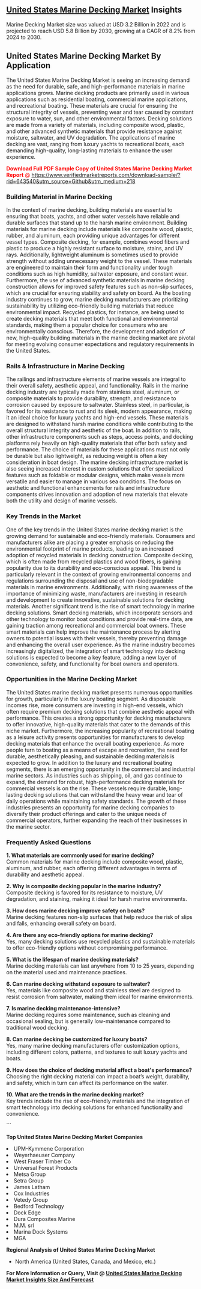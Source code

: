 <h2><a href="https://www.verifiedmarketreports.com/download-sample/?rid=643540&amp;utm_source=Github&amp;utm_medium=218" target="_blank">United States Marine Decking Market</a> Insights</h2><p>Marine Decking Market size was valued at USD 3.2 Billion in 2022 and is projected to reach USD 5.8 Billion by 2030, growing at a CAGR of 8.2% from 2024 to 2030.</p><p> <h2>United States Marine Decking Market By Application</h2> <p>The United States Marine Decking Market is seeing an increasing demand as the need for durable, safe, and high-performance materials in marine applications grows. Marine decking products are primarily used in various applications such as residential boating, commercial marine applications, and recreational boating. These materials are crucial for ensuring the structural integrity of vessels, preventing wear and tear caused by constant exposure to water, sun, and other environmental factors. Decking solutions are made from a variety of materials, including composite wood, plastic, and other advanced synthetic materials that provide resistance against moisture, saltwater, and UV degradation. The applications of marine decking are vast, ranging from luxury yachts to recreational boats, each demanding high-quality, long-lasting materials to enhance the user experience. <p><span class=""><span style="color: #ff0000;"><strong>Download Full PDF Sample Copy of United States Marine Decking Market Report</strong> @ </span><a href="https://www.verifiedmarketreports.com/download-sample/?rid=643540&amp;utm_source=Github&amp;utm_medium=218" target="_blank">https://www.verifiedmarketreports.com/download-sample/?rid=643540&amp;utm_source=Github&amp;utm_medium=218</a></span></p></p> <h3>Building Material in Marine Decking</h3> <p>In the context of marine decking, building materials are essential to ensuring that boats, yachts, and other water vessels have reliable and durable surfaces that stand up to the harsh marine environment. Building materials for marine decking include materials like composite wood, plastic, rubber, and aluminum, each providing unique advantages for different vessel types. Composite decking, for example, combines wood fibers and plastic to produce a highly resistant surface to moisture, stains, and UV rays. Additionally, lightweight aluminum is sometimes used to provide strength without adding unnecessary weight to the vessel. These materials are engineered to maintain their form and functionality under tough conditions such as high humidity, saltwater exposure, and constant wear. Furthermore, the use of advanced synthetic materials in marine decking construction allows for improved safety features such as non-slip surfaces, which are crucial for ensuring stability and safety on board. As the boating industry continues to grow, marine decking manufacturers are prioritizing sustainability by utilizing eco-friendly building materials that reduce environmental impact. Recycled plastics, for instance, are being used to create decking materials that meet both functional and environmental standards, making them a popular choice for consumers who are environmentally conscious. Therefore, the development and adoption of new, high-quality building materials in the marine decking market are pivotal for meeting evolving consumer expectations and regulatory requirements in the United States. <h3>Rails & Infrastructure in Marine Decking</h3> <p>The railings and infrastructure elements of marine vessels are integral to their overall safety, aesthetic appeal, and functionality. Rails in the marine decking industry are typically made from stainless steel, aluminum, or composite materials to provide durability, strength, and resistance to corrosion caused by exposure to saltwater. Stainless steel, in particular, is favored for its resistance to rust and its sleek, modern appearance, making it an ideal choice for luxury yachts and high-end vessels. These materials are designed to withstand harsh marine conditions while contributing to the overall structural integrity and aesthetic of the boat. In addition to rails, other infrastructure components such as steps, access points, and docking platforms rely heavily on high-quality materials that offer both safety and performance. The choice of materials for these applications must not only be durable but also lightweight, as reducing weight is often a key consideration in boat design. The marine decking infrastructure market is also seeing increased interest in custom solutions that offer specialized features such as foldable or modular designs, which make vessels more versatile and easier to manage in various sea conditions. The focus on aesthetic and functional enhancements for rails and infrastructure components drives innovation and adoption of new materials that elevate both the utility and design of marine vessels. <h3>Key Trends in the Market</h3> <p>One of the key trends in the United States marine decking market is the growing demand for sustainable and eco-friendly materials. Consumers and manufacturers alike are placing a greater emphasis on reducing the environmental footprint of marine products, leading to an increased adoption of recycled materials in decking construction. Composite decking, which is often made from recycled plastics and wood fibers, is gaining popularity due to its durability and eco-conscious appeal. This trend is particularly relevant in the context of growing environmental concerns and regulations surrounding the disposal and use of non-biodegradable materials in marine environments. Additionally, with rising awareness of the importance of minimizing waste, manufacturers are investing in research and development to create innovative, sustainable solutions for decking materials. Another significant trend is the rise of smart technology in marine decking solutions. Smart decking materials, which incorporate sensors and other technology to monitor boat conditions and provide real-time data, are gaining traction among recreational and commercial boat owners. These smart materials can help improve the maintenance process by alerting owners to potential issues with their vessels, thereby preventing damage and enhancing the overall user experience. As the marine industry becomes increasingly digitalized, the integration of smart technology into decking solutions is expected to become a key feature, adding a new layer of convenience, safety, and functionality for boat owners and operators. <h3>Opportunities in the Marine Decking Market</h3> <p>The United States marine decking market presents numerous opportunities for growth, particularly in the luxury boating segment. As disposable incomes rise, more consumers are investing in high-end vessels, which often require premium decking solutions that combine aesthetic appeal with performance. This creates a strong opportunity for decking manufacturers to offer innovative, high-quality materials that cater to the demands of this niche market. Furthermore, the increasing popularity of recreational boating as a leisure activity presents opportunities for manufacturers to develop decking materials that enhance the overall boating experience. As more people turn to boating as a means of escape and recreation, the need for durable, aesthetically pleasing, and sustainable decking materials is expected to grow. In addition to the luxury and recreational boating segments, there is an emerging opportunity in the commercial and industrial marine sectors. As industries such as shipping, oil, and gas continue to expand, the demand for robust, high-performance decking materials for commercial vessels is on the rise. These vessels require durable, long-lasting decking solutions that can withstand the heavy wear and tear of daily operations while maintaining safety standards. The growth of these industries presents an opportunity for marine decking companies to diversify their product offerings and cater to the unique needs of commercial operators, further expanding the reach of their businesses in the marine sector. <h3>Frequently Asked Questions</h3> <p><b>1. What materials are commonly used for marine decking?</b><br>Common materials for marine decking include composite wood, plastic, aluminum, and rubber, each offering different advantages in terms of durability and aesthetic appeal.</p> <p><b>2. Why is composite decking popular in the marine industry?</b><br>Composite decking is favored for its resistance to moisture, UV degradation, and staining, making it ideal for harsh marine environments.</p> <p><b>3. How does marine decking improve safety on boats?</b><br>Marine decking features non-slip surfaces that help reduce the risk of slips and falls, enhancing overall safety on board.</p> <p><b>4. Are there any eco-friendly options for marine decking?</b><br>Yes, many decking solutions use recycled plastics and sustainable materials to offer eco-friendly options without compromising performance.</p> <p><b>5. What is the lifespan of marine decking materials?</b><br>Marine decking materials can last anywhere from 10 to 25 years, depending on the material used and maintenance practices.</p> <p><b>6. Can marine decking withstand exposure to saltwater?</b><br>Yes, materials like composite wood and stainless steel are designed to resist corrosion from saltwater, making them ideal for marine environments.</p> <p><b>7. Is marine decking maintenance-intensive?</b><br>Marine decking requires some maintenance, such as cleaning and occasional sealing, but is generally low-maintenance compared to traditional wood decking.</p> <p><b>8. Can marine decking be customized for luxury boats?</b><br>Yes, many marine decking manufacturers offer customization options, including different colors, patterns, and textures to suit luxury yachts and boats.</p> <p><b>9. How does the choice of decking material affect a boat's performance?</b><br>Choosing the right decking material can impact a boat’s weight, durability, and safety, which in turn can affect its performance on the water.</p> <p><b>10. What are the trends in the marine decking market?</b><br>Key trends include the rise of eco-friendly materials and the integration of smart technology into decking solutions for enhanced functionality and convenience.</p> ```</p><p><strong>Top United States Marine Decking Market Companies</strong></p><div data-test-id=""><p><li>UPM-Kymmene Corporation</li><li> Weyerhaeuser Company</li><li> West Fraser Timber Co</li><li> Universal Forest Products</li><li> Metsa Group</li><li> Setra Group</li><li> James Latham</li><li> Cox Industries</li><li> Vetedy Group</li><li> Bedford Technology</li><li> Dock Edge</li><li> Dura Composites Marine</li><li> M.M. srl</li><li> Marina Dock Systems</li><li> MGA</li></p><div><strong>Regional Analysis of&nbsp;United States Marine Decking Market</strong></div><ul><li dir="ltr"><p dir="ltr">North America&nbsp;(United States, Canada, and Mexico, etc.)</p></li></ul><p><strong>For More Information or Query, Visit @&nbsp;</strong><strong><a href="https://www.verifiedmarketreports.com/product/marine-decking-market/?utm_source=Github&amp;utm_medium=218" target="_blank">United States Marine Decking Market Insights Size And Forecast</a></strong></p></div>
